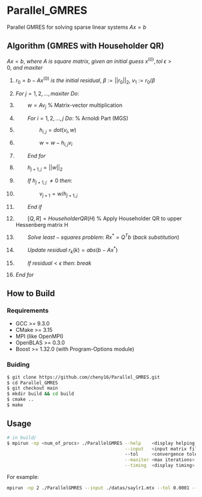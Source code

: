 # Parallel_GMRES
Parallel GMRES for solving sparse linear systems $Ax=b$

## Algorithm (GMRES with Householder QR)
$Ax=b,\ where\ A\ is\ square\ matrix,\ given\ an\ initial\ guess\ x^{(0)}, tol\ \epsilon>0,\ and\ maxiter$

1. $r_0=b-Ax^{(0)}\ is\ the\ initial\ residual,\ \beta:=||r_0||_2,\ v_1:=r_0/\beta$

2. $For\ j=1,2,...,maxiter\ Do:$
3. $\ \ \ \ \ \ \ \ w=Av_j$ % Matrix-vector multiplication
4. $\ \ \ \ \ \ \ \ For\ i=1,2,...,j\ Do:$ % Arnoldi Part (MGS)
5. $\ \ \ \ \ \ \ \ \ \ \ \ \ \ \ \ h_{i,j}=dot(v_i,w)$
6. $\ \ \ \ \ \ \ \ \ \ \ \ \ \ \ \ w=w-h_{i,j}v_i$
7. $\ \ \ \ \ \ \ \ End\ for$
8. $\ \ \ \ \ \ \ \ h_{j+1,j}=||w||_2$
9. $\ \ \ \ \ \ \ \ If\ h_{j+1,j}\ \neq 0\ then:$
10. $\ \ \ \ \ \ \ \ \ \ \ \ \ \ \ \ v_{j+1}=w/h_{j+1,j}$
11. $\ \ \ \ \ \ \ \ End\ if$
12. $\ \ \ \ \ \ \ \ [Q, R]=HouseholderQR(H)$ % Apply Householder QR to upper Hessenberg matrix H
13. $\ \ \ \ \ \ \ \ Solve\ least-squares\ problem:\ Rx^*=Q^Tb\ (back\ substitution)$
14. $\ \ \ \ \ \ \ \ Update\ residual\ r_k(k)=abs(b-Ax^*)$
15. $\ \ \ \ \ \ \ \ If\ residual < \epsilon\ then:\ break$
16. $End\ for$

## How to Build 
### Requirements
- GCC >= 9.3.0
- CMake >= 3.15
- MPI (like OpenMPI)
- OpenBLAS >= 0.3.0
- Boost >= 1.32.0 (with Program-Options module)

### Buiding
```bash
$ git clone https://github.com/cheny16/Parallel_GMRES.git
$ cd Parallel_GMRES
$ git checkout main
$ mkdir build && cd build
$ cmake ..
$ make
```

## Usage
```bash
# in build/
$ mpirun -np <num_of_procs> ./ParallelGMRES --help    <display helping messages> \
                                            --input   <input matrix file (.mtx)> \
                                            --tol     <convergence tolerance>    \
                                            --maxiter <max iterations>           \
                                            --timing  <display timing>
```
For example:
```bash
mpirun -np 2 ./ParallelGMRES --input ./datas/saylr1.mtx --tol 0.0001 --maxiter 20 --timing
```
